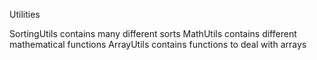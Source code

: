 Utilities

SortingUtils contains many different sorts
MathUtils contains different mathematical functions
ArrayUtils contains functions to deal with arrays


